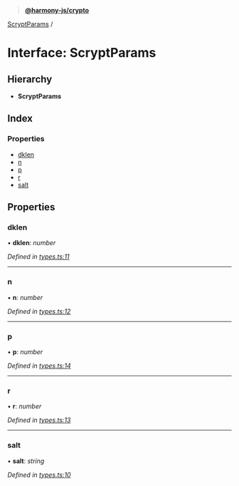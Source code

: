> **[@harmony-js/crypto](../README.md)**

[ScryptParams](scryptparams.md) /

# Interface: ScryptParams

## Hierarchy

* **ScryptParams**

## Index

### Properties

* [dklen](scryptparams.md#dklen)
* [n](scryptparams.md#n)
* [p](scryptparams.md#p)
* [r](scryptparams.md#r)
* [salt](scryptparams.md#salt)

## Properties

###  dklen

• **dklen**: *number*

*Defined in [types.ts:11](https://github.com/harmony-one/sdk/blob/3ec028a/packages/harmony-crypto/src/types.ts#L11)*

___

###  n

• **n**: *number*

*Defined in [types.ts:12](https://github.com/harmony-one/sdk/blob/3ec028a/packages/harmony-crypto/src/types.ts#L12)*

___

###  p

• **p**: *number*

*Defined in [types.ts:14](https://github.com/harmony-one/sdk/blob/3ec028a/packages/harmony-crypto/src/types.ts#L14)*

___

###  r

• **r**: *number*

*Defined in [types.ts:13](https://github.com/harmony-one/sdk/blob/3ec028a/packages/harmony-crypto/src/types.ts#L13)*

___

###  salt

• **salt**: *string*

*Defined in [types.ts:10](https://github.com/harmony-one/sdk/blob/3ec028a/packages/harmony-crypto/src/types.ts#L10)*